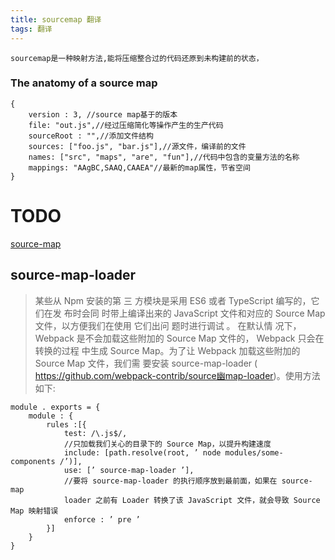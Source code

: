 ```yaml
---
title: sourcemap 翻译
tags: 翻译
---
```


```
sourcemap是一种映射方法,能将压缩整合过的代码还原到未构建前的状态，
```
### The anatomy of a source map
```
{
    version : 3, //source map基于的版本
    file: "out.js",//经过压缩简化等操作产生的生产代码
    sourceRoot : "",//添加文件结构
    sources: ["foo.js", "bar.js"],//源文件，编译前的文件
    names: ["src", "maps", "are", "fun"],//代码中包含的变量方法的名称
    mappings: "AAgBC,SAAQ,CAAEA"//最新的map属性，节省空间
}

```
# TODO
[source-map](https://www.html5rocks.com/en/tutorials/developertools/sourcemaps/#toc-anatomy)

## source-map-loader
> 某些从 Npm 安装的第 三 方模块是采用 ES6 或者 TypeScript 编写的，它们在发 布时会同 时带上编译出来的 JavaScript 文件和对应的 Source Map 文件，以方便我们在使用 它们出问 题时进行调试 。 在默认情 况下， Webpack 是不会加载这些附加的 Source Map 文件的， Webpack 只会在 转换的过程 中生成 Source Map。为了让 Webpack 加载这些附加的 Source Map 文件，我们需 要安装 source-map-loader ( https://github.com/webpack-contrib/source幽map-loader)。使用方法 如下:

```
module . exports = { 
    module : {
        rules :[{
            test: /\.js$/,
            //只加载我们关心的目录下的 Source Map，以提升构建速度
            include: [path.resolve(root, ’ node modules/some-components /’)], 
            use: [’ source-map-loader ’],
            //要将 source-map-loader 的执行顺序放到最前面，如果在 source-map­
            loader 之前有 Loader 转换了该 JavaScript 文件，就会导致 Source Map 映射错误 
            enforce : ’ pre ’
        }]
    }
}

```
